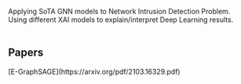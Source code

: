 Applying SoTA GNN models to Network Intrusion Detection Problem. <br>
Using different XAI models to explain/interpret Deep Learning results. <br><br>

<h2>Papers</h2>
[E-GraphSAGE](https://arxiv.org/pdf/2103.16329.pdf)
